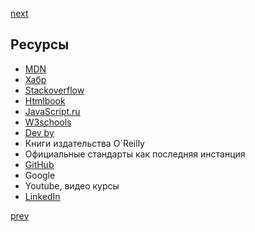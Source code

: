 <a href="03.md">next</a>

<h2>Ресурсы</h2>

<ul>
    <li>
        <a href="https://developer.mozilla.org/ru/">MDN</a>
    </li>
    <li>
        <a href="http://habrahabr.ru/">Хабр</a>
    </li>
    <li>
        <a href="http://stackoverflow.com/">Stackoverflow </a>
    </li>
    <li>
        <a href="http://htmlbook.ru/">Htmlbook </a>
    </li>
    <li>
        <a href="http://javascript.ru/">JavaScript.ru</a>
    </li>
    <li>
        <a href="http://www.w3schools.com/">W3schools</a>
    </li>
        <li>
            <a href="http://dev.by">Dev by</a>
        </li>
    <li>
        Книги издательства O`Reilly
    </li>
    <li>
       Официальные стандарты как последняя инстанция
    </li>
    <li>
        <a href="https://github.com">GitHub</a>
    </li>
    <li>
        Google
    </li>
    <li>
        Youtube, видео курсы
    </li>
    <li>
        <a href="https://linkedin.com">LinkedIn</a>
    </li>
</ul>

<a href="01.md">prev</a>